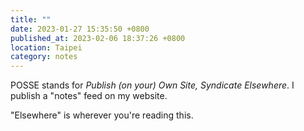 ```yaml
---
title: ""
date: 2023-01-27 15:35:50 +0800
published_at: 2023-02-06 18:37:26 +0800
location: Taipei
category: notes
---
```


POSSE stands for *Publish (on your) Own Site, Syndicate Elsewhere*. I publish a
"notes" feed on my website.

"Elsewhere" is wherever you're reading this.
